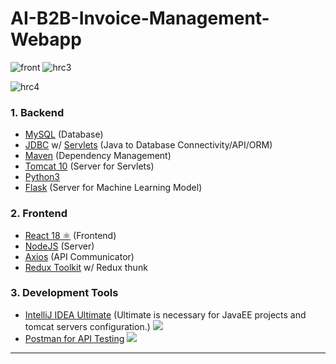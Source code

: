 # AI-B2B-Invoice-Management-Webapp

![front](https://github.com/AnirbanBall/AI-B2B-Invoice-Management-Webapp/assets/72156677/679b8876-7190-4e4f-92f4-cad47135bf98)
![hrc3](https://github.com/AnirbanBall/AI-B2B-Invoice-Management-Webapp/assets/72156677/e17df7f3-0282-4360-9c3e-01b42ea9b7b2)

![hrc4](https://github.com/AnirbanBall/AI-B2B-Invoice-Management-Webapp/assets/72156677/9ece236f-3e9c-4a51-b0a5-2f4e6c6199fa)

### 1. Backend

- [MySQL](https://dev.mysql.com/doc/) (Database)
- [JDBC](https://mvnrepository.com/artifact/mysql/mysql-connector-java) w/ [Servlets](https://mvnrepository.com/artifact/javax.servlet/javax.servlet-api) (Java to Database Connectivity/API/ORM)
- [Maven](https://maven.apache.org/) (Dependency Management)
- [Tomcat 10](https://tomcat.apache.org/download-10.cgi) (Server for Servlets)
- [Python3](https://www.python.org/)
- [Flask](https://flask.palletsprojects.com/en/2.1.x/) (Server for Machine Learning Model)

### 2. Frontend

- [React 18 ⚛️](https://reactjs.org/) (Frontend)
- [NodeJS](https://nodejs.org/en/) (Server)
- [Axios](https://axios-http.com/docs/intro) (API Communicator)
- [Redux Toolkit](https://redux-toolkit.js.org/) w/ Redux thunk

### 3. Development Tools
- [IntelliJ IDEA Ultimate](https://www.jetbrains.com/idea/business/) (Ultimate is necessary for JavaEE projects and tomcat servers configuration.)
![](Screenshots/intellij_screenshot.png)
- [Postman for API Testing](https://www.postman.com/)
![](Screenshots/postman.jpg)

---
